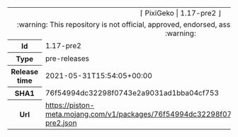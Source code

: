 <html><table>
<tr><td colspan="2" align="center"><img width="0" height="0"><br/>⌈ PixiGeko | 1.17-pre2 ⌋<br/><img width="0" height="0"></td></tr>
<tr><td colspan="2" align="center"><img width="0" height="0"><br/>
:warning: This repository is not official, approved, endorsed, associated or connected with Mojang :warning:
<br/><img width="0" height="0"></td></tr>
<tr><th>Id</th><td>1.17-pre2</td></tr>
<tr><th>Type</th><td>pre-releases</td></tr>
<tr><th>Release time</th><td>2021-05-31T15:54:05+00:00</td></tr>
<tr><th>SHA1</th><td>76f54994dc32298f0743e2a9031ad1bba04cf753</td></tr>
<tr><th>Url</th><td><a href="https://piston-meta.mojang.com/v1/packages/76f54994dc32298f0743e2a9031ad1bba04cf753/1.17-pre2.json">https://piston-meta.mojang.com/v1/packages/76f54994dc32298f0743e2a9031ad1bba04cf753/1.17-pre2.json</a></td></tr>
